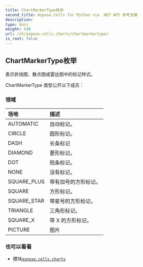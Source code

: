 ```yaml
---
title: ChartMarkerType枚举
second_title: Aspose.Cells for Python via .NET API 参考文献
description:
type: docs
weight: 430
url: /zh/aspose.cells.charts/chartmarkertype/
is_root: false
---
```

## ChartMarkerType枚举
表示折线图、散点图或雷达图中的标记样式。



ChartMarkerType 类型公开以下成员：

### 领域
|场地|描述|
| :- | :- |
| AUTOMATIC |自动标记。|
| CIRCLE |圆形标记。|
| DASH |长条标记|
| DIAMOND |菱形标记。|
| DOT |短条标记。|
| NONE |没有标记。|
| SQUARE_PLUS |带有加号的方形标记。|
| SQUARE |方形标记。|
| SQUARE_STAR |带星号的方形标记。|
| TRIANGLE |三角形标记。|
| SQUARE_X |带 X 的方形标记。|
| PICTURE |图片|



### 也可以看看
* 模块[`aspose.cells.charts`](..)
